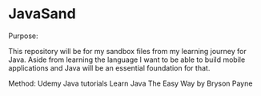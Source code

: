 # JavaSand

Purpose:

This repository will be for my sandbox files from my learning journey for Java. Aside from learning the language I want to be able to build mobile applications and Java will be an essential foundation for that.

Method:
Udemy Java tutorials
Learn Java The Easy Way by Bryson Payne
